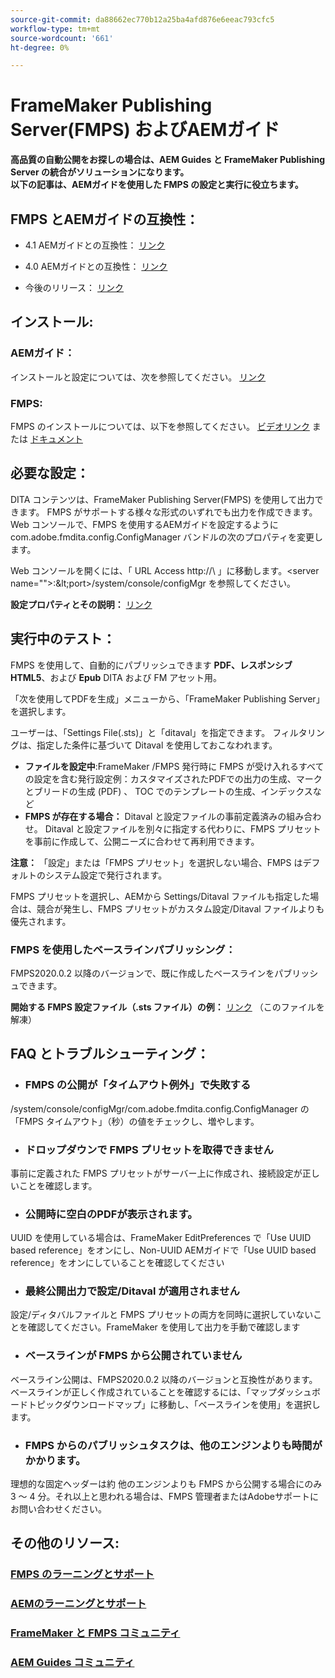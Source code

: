 ```yaml
---
source-git-commit: da88662ec770b12a25ba4afd876e6eeac793cfc5
workflow-type: tm+mt
source-wordcount: '661'
ht-degree: 0%

---
```



# FrameMaker Publishing Server(FMPS) およびAEMガイド

**高品質の自動公開をお探しの場合は、AEM Guides と FrameMaker Publishing Server の統合がソリューションになります。\
以下の記事は、AEMガイドを使用した FMPS の設定と実行に役立ちます。**

## FMPS とAEMガイドの互換性：

- 4.1 AEMガイドとの互換性： [リンク](https://experienceleague.adobe.com/docs/experience-manager-guides-learn/tutorials/release-info/release-notes/on-prem-release-notes/release-notes-4.1.html?lang=en/#compatibility-matrix)

- 4.0 AEMガイドとの互換性： [リンク](https://helpx.adobe.com/xml-documentation-for-experience-manager/release-note/release-notes-xml-documentation-solution-4-0.html/#Compatibility%20matrix)

- 今後のリリース： [リンク](https://experienceleague.adobe.com/docs/experience-manager-guides-learn/tutorials/release-info/latest-release-info.html?lang=en)

## インストール:

### AEMガイド：

インストールと設定については、次を参照してください。 [リンク](https://helpx.adobe.com/content/dam/help/en/xml-documentation-solution/4-1-2/Adobe-Experience-Manager-Guides_Installation-Configuration-Guide_EN.pdf)

### FMPS:

FMPS のインストールについては、以下を参照してください。 [ビデオリンク](https://www.youtube.com/watch?v=2deelyM5VA8&amp;t) または [ドキュメント](https://help.adobe.com/en_US/framemaker/server/index.html#t=fmps-user-guide%2Finstall_config_fmps.html%23install_config_fmps&amp;rhtocid=_2)

## 必要な設定：

DITA コンテンツは、FrameMaker Publishing Server(FMPS) を使用して出力できます。 FMPS がサポートする様々な形式のいずれでも出力を作成できます。
Web コンソールで、FMPS を使用するAEMガイドを設定するように com.adobe.fmdita.config.ConfigManager バンドルの次のプロパティを変更します。

Web コンソールを開くには、「 URL Access http://\ 」に移動します。&lt;server name=&quot;&quot;>:\&lt;port>/system/console/configMgr を参照してください。

**設定プロパティとその説明：** [リンク](https://helpx.adobe.com/content/dam/help/en/xml-documentation-solution/4-1-2/Adobe-Experience-Manager-Guides_Installation-Configuration-Guide_EN.pdf#page=89)

## 実行中のテスト：

FMPS を使用して、自動的にパブリッシュできます **PDF、レスポンシブHTML5**、および **Epub** DITA および FM アセット用。

「次を使用してPDFを生成」メニューから、「FrameMaker Publishing Server」を選択します。

ユーザーは、「Settings File(.sts)」と「ditaval」を指定できます。 フィルタリングは、指定した条件に基づいて Ditaval を使用しておこなわれます。

- **ファイルを設定中**:FrameMaker /FMPS 発行時に FMPS が受け入れるすべての設定を含む発行設定例：カスタマイズされたPDFでの出力の生成、マークとブリードの生成 (PDF) 、 TOC でのテンプレートの生成、インデックスなど
- **FMPS が存在する場合：** Ditaval と設定ファイルの事前定義済みの組み合わせ。 Ditaval と設定ファイルを別々に指定する代わりに、FMPS プリセットを事前に作成して、公開ニーズに合わせて再利用できます。

**注意：**  「設定」または「FMPS プリセット」を選択しない場合、FMPS はデフォルトのシステム設定で発行されます。

FMPS プリセットを選択し、AEMから Settings/Ditaval ファイルも指定した場合は、競合が発生し、FMPS プリセットがカスタム設定/Ditaval ファイルよりも優先されます。

### FMPS を使用したベースラインパブリッシング：

FMPS2020.0.2 以降のバージョンで、既に作成したベースラインをパブリッシュできます。

**開始する FMPS 設定ファイル（.sts ファイル）の例：** [リンク](https://acrobat.adobe.com/link/track?uri=urn:aaid:scds:US:ef750752-7a7e-4e51-923e-6b7d9861ed54) （このファイルを解凍）

## FAQ とトラブルシューティング：

- ### FMPS の公開が「タイムアウト例外」で失敗する

/system/console/configMgr/com.adobe.fmdita.config.ConfigManager の「FMPS タイムアウト」（秒）の値をチェックし、増やします。

- ### ドロップダウンで FMPS プリセットを取得できません

事前に定義された FMPS プリセットがサーバー上に作成され、接続設定が正しいことを確認します。

- ### 公開時に空白のPDFが表示されます。

UUID を使用している場合は、FrameMaker EditPreferences で「Use UUID based reference」をオンにし、Non-UUID AEMガイドで「Use UUID based reference」をオンにしていることを確認してください

- ### 最終公開出力で設定/Ditaval が適用されません

設定/ディタバルファイルと FMPS プリセットの両方を同時に選択していないことを確認してください。FrameMaker を使用して出力を手動で確認します

- ### ベースラインが FMPS から公開されていません

ベースライン公開は、FMPS2020.0.2 以降のバージョンと互換性があります。\
ベースラインが正しく作成されていることを確認するには、「マップダッシュボードトピックダウンロードマップ」に移動し、「ベースラインを使用」を選択します。

- ### FMPS からのパブリッシュタスクは、他のエンジンよりも時間がかかります。

理想的な固定ヘッダーは約 他のエンジンよりも FMPS から公開する場合にのみ 3 ～ 4 分。それ以上と思われる場合は、FMPS 管理者またはAdobeサポートにお問い合わせください。

## その他のリソース:

### [FMPS のラーニングとサポート](https://helpx.adobe.com/support/framemaker-publishing-server.html)

### [AEMのラーニングとサポート](https://helpx.adobe.com/in/support/xml-documentation-for-experience-manager.html)

### [FrameMaker と FMPS コミュニティ](https://community.adobe.com/t5/framemaker/ct-p/ct-framemaker?page=1&amp;sort=latest_replies&amp;lang=all&amp;tabid=all)

### [AEM Guides コミュニティ](https://experienceleaguecommunities.adobe.com/t5/experience-manager-guides/ct-p/aem-xml-documentation)
